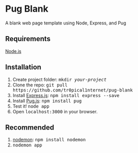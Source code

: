 # Pug Blank
A blank web page template using Node, Express, and Pug

<h2>Requirements</h2>
<a href="https://nodejs.org/">Node.js</a>

<h2>Installation</h2>
<ol>
  <li>Create project folder: <kbd>mkdir <var>your-project</var></kbd>
  <li>Clone the repo: <kbd>git pull https://github.com/tr0pical1nternet/pug-blank</li>
  <li>Install <a href="https://expressjs.com/">Express.js</a>: <kbd>npm install express --save</kbd></li>
  <li>Install <a href="https://pugjs.org/">Pug.js</a>: <kbd>npm install pug</kbd></li>
  <li>Test it! <kbd>node app</kbd>
  <li>Open <kbd>localhost:3000</kbd> in your browser.
</ol>
<h2>Recommended</h2>
<ol>
  <li><a href="https://nodemon.io/">nodemon</a>: <kbd>npm install nodemon</kbd></li>
  <li><kbd>nodemon app</kbd></li>
</ol>
